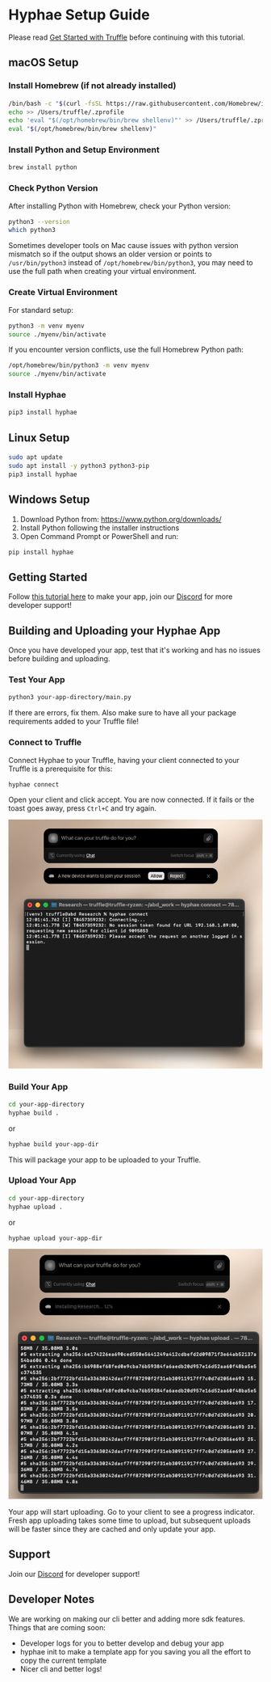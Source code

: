# Hyphae Setup Guide

Please read [Get Started with Truffle](https://www.notion.so/Get-Started-With-Truffle-1feca50492ab80248afae3ce41896356?source=copy_link) before continuing with this tutorial.

## macOS Setup

### Install Homebrew (if not already installed)

```bash
/bin/bash -c "$(curl -fsSL https://raw.githubusercontent.com/Homebrew/install/HEAD/install.sh)"
echo >> /Users/truffle/.zprofile
echo 'eval "$(/opt/homebrew/bin/brew shellenv)"' >> /Users/truffle/.zprofile
eval "$(/opt/homebrew/bin/brew shellenv)"
```

### Install Python and Setup Environment

```bash
brew install python
```

### Check Python Version

After installing Python with Homebrew, check your Python version:

```bash
python3 --version
which python3
```

Sometimes developer tools on Mac cause issues with python version mismatch so if the output shows an older version or points to `/usr/bin/python3` instead of `/opt/homebrew/bin/python3`, you may need to use the full path when creating your virtual environment.

### Create Virtual Environment

For standard setup:
```bash
python3 -m venv myenv
source ./myenv/bin/activate
```

If you encounter version conflicts, use the full Homebrew Python path:
```bash
/opt/homebrew/bin/python3 -m venv myenv
source ./myenv/bin/activate
```

### Install Hyphae

```bash
pip3 install hyphae
```

## Linux Setup

```bash
sudo apt update
sudo apt install -y python3 python3-pip
pip3 install hyphae
```

## Windows Setup

1. Download Python from: https://www.python.org/downloads/
2. Install Python following the installer instructions
3. Open Command Prompt or PowerShell and run:

```cmd
pip install hyphae
```

## Getting Started

Follow [this tutorial here](GettingStarted/README.md) to make your app, join our [Discord](https://discord.gg/itsalltruffles) for more developer support!

## Building and Uploading your Hyphae App

Once you have developed your app, test that it's working and has no issues before building and uploading.

### Test Your App

```bash
python3 your-app-directory/main.py
```

If there are errors, fix them. Also make sure to have all your package requirements added to your Truffle file!

### Connect to Truffle

Connect Hyphae to your Truffle, having your client connected to your Truffle is a prerequisite for this:

```bash
hyphae connect
```
Open your client and click accept. You are now connected. If it fails or the toast goes away, press `Ctrl+C` and try again.

<div align="center">
  <img src="screenshots/hyphae-connect.png" alt="Hyphae Connect">
</div>



### Build Your App

```bash
cd your-app-directory
hyphae build .
```
or

```bash
hyphae build your-app-dir
```

This will package your app to be uploaded to your Truffle.

### Upload Your App

```bash
cd your-app-directory
hyphae upload .
```
or

```bash
hyphae upload your-app-dir
```

<div align="center">
  <img src="screenshots/hyphae-upload.png" alt="Hyphae Upload">
</div>

Your app will start uploading. Go to your client to see a progress indicator. Fresh app uploading takes some time to upload, but subsequent uploads will be faster since they are cached and only update your app.

## Support

Join our [Discord](https://discord.gg/itsalltruffles) for developer support!

## Developer Notes

We are working on making our cli better and adding more sdk features.
Things that are coming soon:
- Developer logs for you to better develop and debug your app
- hyphae init to make a template app for you saving you all the effort to copy the current template
- Nicer cli and better logs!